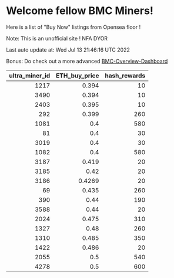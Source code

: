 # Welcome fellow BMC Miners!
Here is a list of "Buy Now" listings from Opensea floor !

Note: This is an unofficial site ! NFA DYOR

Last auto update at: Wed Jul 13 21:46:16 UTC 2022

Bonus: Do check out a more advanced [BMC-Overview-Dashboard](https://dune.com/defifunk/BMC-Overview-Dashboard)


|   ultra_miner_id |   ETH_buy_price |   hash_rewards |
|-----------------:|----------------:|---------------:|
|             1217 |          0.394  |             10 |
|             3490 |          0.394  |             10 |
|             2403 |          0.395  |             10 |
|              292 |          0.399  |            260 |
|             1081 |          0.4    |            580 |
|               81 |          0.4    |             30 |
|             3019 |          0.4    |             30 |
|             1082 |          0.4    |            580 |
|             3187 |          0.419  |             20 |
|             3185 |          0.42   |             20 |
|             3186 |          0.4269 |             20 |
|               69 |          0.435  |            260 |
|              390 |          0.44   |            190 |
|             3588 |          0.44   |             20 |
|             2024 |          0.475  |            310 |
|             1327 |          0.48   |            260 |
|             1310 |          0.485  |            350 |
|             1422 |          0.486  |             20 |
|             2055 |          0.5    |            540 |
|             4278 |          0.5    |            600 |